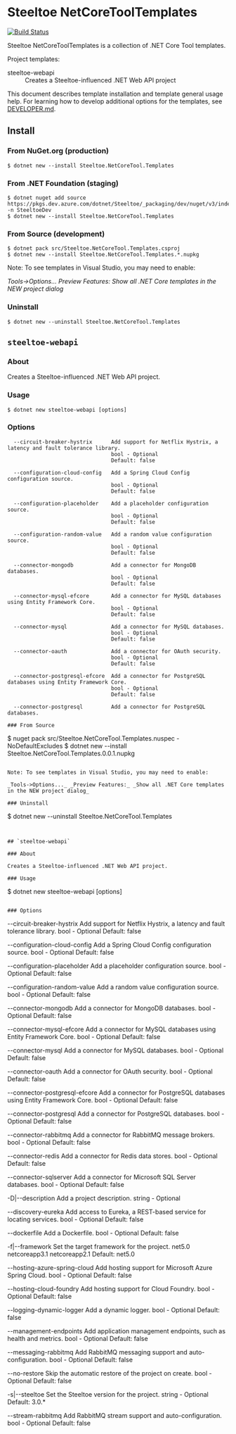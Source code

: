 # Steeltoe NetCoreToolTemplates

[![Build Status](https://dev.azure.com/SteeltoeOSS/Steeltoe/_apis/build/status/Initializr/SteeltoeOSS.NetCoreToolTemplates?branchName=main)](https://dev.azure.com/SteeltoeOSS/Steeltoe/_build/latest?definitionId=46&branchName=main)

Steeltoe NetCoreToolTemplates is a collection of .NET Core Tool templates.

Project templates:
<dl>
  <dt>steeltoe-webapi</dt>
  <dd>Creates a Steeltoe-influenced .NET Web API project</dd>
</dl>

This document describes template installation and template general usage help.
For learning how to develop additional options for the templates, see [DEVELOPER.md](DEVELOPER.md).

## Install

### From NuGet.org (production)

```
$ dotnet new --install Steeltoe.NetCoreTool.Templates
```

### From .NET Foundation (staging)

```
$ dotnet nuget add source https://pkgs.dev.azure.com/dotnet/Steeltoe/_packaging/dev/nuget/v3/index.json -n SteeltoeDev
$ dotnet new --install Steeltoe.NetCoreTool.Templates
```

### From Source (development)

```
$ dotnet pack src/Steeltoe.NetCoreTool.Templates.csproj
$ dotnet new --install Steeltoe.NetCoreTool.Templates.*.nupkg
```

Note: To see templates in Visual Studio, you may need to enable:

_Tools->Options..._ _Preview Features:_ _Show all .NET Core templates in the NEW project dialog_

### Uninstall

```
$ dotnet new --uninstall Steeltoe.NetCoreTool.Templates
```


## `steeltoe-webapi`

### About

Creates a Steeltoe-influenced .NET Web API project.

### Usage

```
$ dotnet new steeltoe-webapi [options]
```

### Options

```
  --circuit-breaker-hystrix      Add support for Netflix Hystrix, a latency and fault tolerance library.
                                 bool - Optional
                                 Default: false

  --configuration-cloud-config   Add a Spring Cloud Config configuration source.
                                 bool - Optional
                                 Default: false

  --configuration-placeholder    Add a placeholder configuration source.
                                 bool - Optional
                                 Default: false

  --configuration-random-value   Add a random value configuration source.
                                 bool - Optional
                                 Default: false

  --connector-mongodb            Add a connector for MongoDB databases.
                                 bool - Optional
                                 Default: false

  --connector-mysql-efcore       Add a connector for MySQL databases using Entity Framework Core.
                                 bool - Optional
                                 Default: false

  --connector-mysql              Add a connector for MySQL databases.
                                 bool - Optional
                                 Default: false

  --connector-oauth              Add a connector for OAuth security.
                                 bool - Optional
                                 Default: false

  --connector-postgresql-efcore  Add a connector for PostgreSQL databases using Entity Framework Core.
                                 bool - Optional
                                 Default: false

  --connector-postgresql         Add a connector for PostgreSQL databases.

### From Source

```
$ nuget pack src/Steeltoe.NetCoreTool.Templates.nuspec -NoDefaultExcludes
$ dotnet new --install Steeltoe.NetCoreTool.Templates.0.0.1.nupkg
```

Note: To see templates in Visual Studio, you may need to enable:

_Tools->Options..._ _Preview Features:_ _Show all .NET Core templates in the NEW project dialog_

### Uninstall

```
$ dotnet new --uninstall Steeltoe.NetCoreTool.Templates
```


## `steeltoe-webapi`

### About

Creates a Steeltoe-influenced .NET Web API project.

### Usage

```
$ dotnet new steeltoe-webapi [options]
```

### Options

```
  --circuit-breaker-hystrix      Add support for Netflix Hystrix, a latency and fault tolerance library.
                                 bool - Optional
                                 Default: false

  --configuration-cloud-config   Add a Spring Cloud Config configuration source.
                                 bool - Optional
                                 Default: false

  --configuration-placeholder    Add a placeholder configuration source.
                                 bool - Optional
                                 Default: false

  --configuration-random-value   Add a random value configuration source.
                                 bool - Optional
                                 Default: false

  --connector-mongodb            Add a connector for MongoDB databases.
                                 bool - Optional
                                 Default: false

  --connector-mysql-efcore       Add a connector for MySQL databases using Entity Framework Core.
                                 bool - Optional
                                 Default: false

  --connector-mysql              Add a connector for MySQL databases.
                                 bool - Optional
                                 Default: false

  --connector-oauth              Add a connector for OAuth security.
                                 bool - Optional
                                 Default: false

  --connector-postgresql-efcore  Add a connector for PostgreSQL databases using Entity Framework Core.
                                 bool - Optional
                                 Default: false

  --connector-postgresql         Add a connector for PostgreSQL databases.
                                 bool - Optional
                                 Default: false

  --connector-rabbitmq           Add a connector for RabbitMQ message brokers.
                                 bool - Optional
                                 Default: false

  --connector-redis              Add a connector for Redis data stores.
                                 bool - Optional
                                 Default: false

  --connector-sqlserver          Add a connector for Microsoft SQL Server databases.
                                 bool - Optional
                                 Default: false

  -D|--description               Add a project description.
                                 string - Optional

  --discovery-eureka             Add access to Eureka, a REST-based service for locating services.
                                 bool - Optional
                                 Default: false

  --dockerfile                   Add a Dockerfile.
                                 bool - Optional
                                 Default: false

  -f|--framework                 Set the target framework for the project.
                                     net5.0
                                     netcoreapp3.1
                                     netcoreapp2.1
                                 Default: net5.0

  --hosting-azure-spring-cloud   Add hosting support for Microsoft Azure Spring Cloud.
                                 bool - Optional
                                 Default: false

  --hosting-cloud-foundry        Add hosting support for Cloud Foundry.
                                 bool - Optional
                                 Default: false

  --logging-dynamic-logger       Add a dynamic logger.
                                 bool - Optional
                                 Default: false

  --management-endpoints         Add application management endpoints, such as health and metrics.
                                 bool - Optional
                                 Default: false

  --messaging-rabbitmq           Add RabbitMQ messaging support and auto-configuration.
                                 bool - Optional
                                 Default: false

  --no-restore                   Skip the automatic restore of the project on create.
                                 bool - Optional
                                 Default: false

  -s|--steeltoe                  Set the Steeltoe version for the project.
                                 string - Optional
                                 Default: 3.0.*

  --stream-rabbitmq              Add RabbitMQ stream support and auto-configuration.
                                 bool - Optional
                                 Default: false
```
